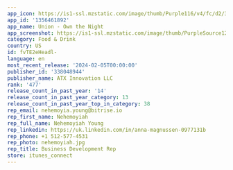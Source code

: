 ```yaml
---
app_icon: https://is1-ssl.mzstatic.com/image/thumb/Purple116/v4/fc/d2/38/fcd2380f-8373-54a7-42ff-15a3b9afc2b4/AppIcon-1x_U007emarketing-0-7-0-85-220.png/1024x1024bb.png
app_id: '1356461892'
app_name: Union - Own the Night
app_screenshot: https://is1-ssl.mzstatic.com/image/thumb/PurpleSource122/v4/90/74/bc/9074bc6a-0006-5bcb-66af-ee46582d3df7/c7c63f90-a9c5-4e87-8819-d5c56871442b_Frame_1.jpg/1242x2688bb.png
category: Food & Drink
country: US
id: fvTE2eHeadl-
language: en
most_recent_release: '2024-02-05T00:00:00'
publisher_id: '338048944'
publisher_name: ATX Innovation LLC
rank: '477'
release_count_in_past_year: '14'
release_count_in_past_year_category: 13
release_count_in_past_year_top_in_category: 38
rep_email: nehemoyia.young@bitrise.io
rep_first_name: Nehemoyiah
rep_full_name: Nehemoyiah Young
rep_linkedin: https://uk.linkedin.com/in/anna-magnussen-0977131b
rep_phone: +1 512-577-4531
rep_photo: nehemoyiah.jpg
rep_title: Business Development Rep
store: itunes_connect
---
```

